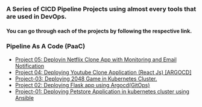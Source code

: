 ### A Series of CICD Pipeline Projects using almost every tools that are used in DevOps.

#### You can go through each of the projects by following the respective link.

### Pipeline As A Code (PaaC)  

- [Project 05: Deployin Netflix Clone App with Monitoring and Email Notification](https://github.com/saeedalig/Netflix-Clone-App.git)  
- [Project 04: Deploying Youtube Clone Application (React Js) [ARGOCD]](https://github.com/saeedalig/youtube-clone-app.git)  
- [Project-03: Deploying 2048 Game in Kubernetes Cluster.](https://github.com/saeedalig/2048-in-react.git)
- [Project 02: Deploying Flask app using Argocd(GitOps)](https://github.com/saeedalig/flask-app.git)  
- [Project-01: Deploying Petstore Application in kubernetes cluster using Ansible](https://github.com/saeedalig/petstore.git)

